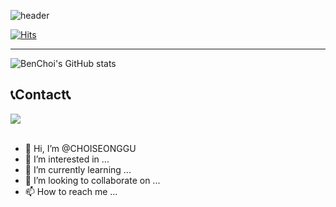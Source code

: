 ![header](https://capsule-render.vercel.app/api?type=wave&color=auto&height=300&section=header&text=Welcome%20BenChoi's%20GitHub&fontSize=55)

[![Hits](https://hits.seeyoufarm.com/api/count/incr/badge.svg?url=https%3A%2F%2Fgithub.com%2FCHOISEONGGU&count_bg=%2379C83D&title_bg=%23555555&icon=sketch.svg&icon_color=%23D6810E&title=hits&edge_flat=false)](https://hits.seeyoufarm.com)

-----
![BenChoi's GitHub stats](https://github-readme-stats.vercel.app/api?username=CHOISEONGGU&show_icons=true&theme=radical)

## 📞Contact📞
<div style="display:flex; flex-directioin:row;">
    <a href="mailto:goobschoi@gmail.com">
    <img src="https://img.shields.io/badge/Gmail-EA4335?style=for-the-badge&logo=Gmail&logoColor=white">
    </a>
    
</div><br>

- 👋 Hi, I’m @CHOISEONGGU
- 👀 I’m interested in ...
- 🌱 I’m currently learning ...
- 💞️ I’m looking to collaborate on ...
- 📫 How to reach me ...
